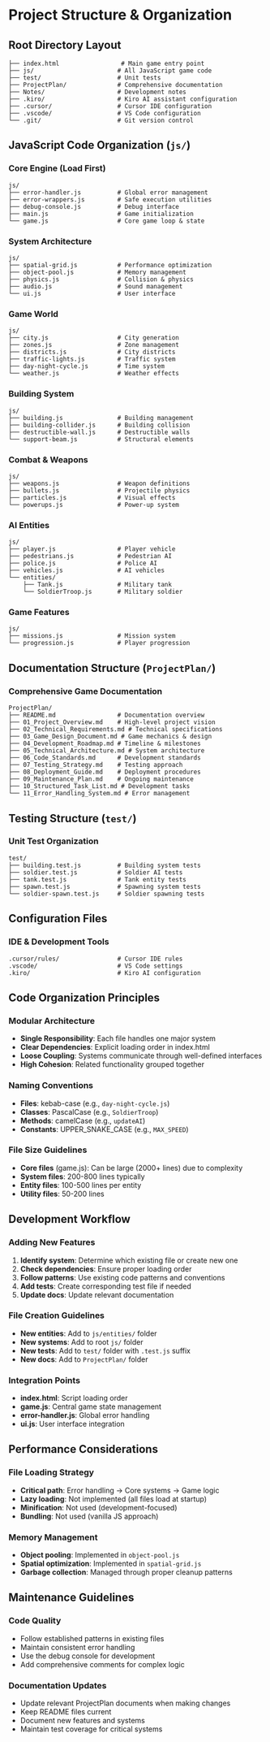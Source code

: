 # Project Structure & Organization

## Root Directory Layout

```
├── index.html                 # Main game entry point
├── js/                       # All JavaScript game code
├── test/                     # Unit tests
├── ProjectPlan/              # Comprehensive documentation
├── Notes/                    # Development notes
├── .kiro/                    # Kiro AI assistant configuration
├── .cursor/                  # Cursor IDE configuration
├── .vscode/                  # VS Code configuration
└── .git/                     # Git version control
```

## JavaScript Code Organization (`js/`)

### Core Engine (Load First)
```
js/
├── error-handler.js          # Global error management
├── error-wrappers.js         # Safe execution utilities
├── debug-console.js          # Debug interface
├── main.js                   # Game initialization
└── game.js                   # Core game loop & state
```

### System Architecture
```
js/
├── spatial-grid.js           # Performance optimization
├── object-pool.js            # Memory management
├── physics.js                # Collision & physics
├── audio.js                  # Sound management
└── ui.js                     # User interface
```

### Game World
```
js/
├── city.js                   # City generation
├── zones.js                  # Zone management
├── districts.js              # City districts
├── traffic-lights.js         # Traffic system
├── day-night-cycle.js        # Time system
└── weather.js                # Weather effects
```

### Building System
```
js/
├── building.js               # Building management
├── building-collider.js      # Building collision
├── destructible-wall.js      # Destructible walls
└── support-beam.js           # Structural elements
```

### Combat & Weapons
```
js/
├── weapons.js                # Weapon definitions
├── bullets.js                # Projectile physics
├── particles.js              # Visual effects
└── powerups.js               # Power-up system
```

### AI Entities
```
js/
├── player.js                 # Player vehicle
├── pedestrians.js            # Pedestrian AI
├── police.js                 # Police AI
├── vehicles.js               # AI vehicles
└── entities/
    ├── Tank.js               # Military tank
    └── SoldierTroop.js       # Military soldier
```

### Game Features
```
js/
├── missions.js               # Mission system
└── progression.js            # Player progression
```

## Documentation Structure (`ProjectPlan/`)

### Comprehensive Game Documentation
```
ProjectPlan/
├── README.md                 # Documentation overview
├── 01_Project_Overview.md    # High-level project vision
├── 02_Technical_Requirements.md # Technical specifications
├── 03_Game_Design_Document.md # Game mechanics & design
├── 04_Development_Roadmap.md # Timeline & milestones
├── 05_Technical_Architecture.md # System architecture
├── 06_Code_Standards.md      # Development standards
├── 07_Testing_Strategy.md    # Testing approach
├── 08_Deployment_Guide.md    # Deployment procedures
├── 09_Maintenance_Plan.md    # Ongoing maintenance
├── 10_Structured_Task_List.md # Development tasks
└── 11_Error_Handling_System.md # Error management
```

## Testing Structure (`test/`)

### Unit Test Organization
```
test/
├── building.test.js          # Building system tests
├── soldier.test.js           # Soldier AI tests
├── tank.test.js              # Tank entity tests
├── spawn.test.js             # Spawning system tests
└── soldier-spawn.test.js     # Soldier spawning tests
```

## Configuration Files

### IDE & Development Tools
```
.cursor/rules/                # Cursor IDE rules
.vscode/                      # VS Code settings
.kiro/                        # Kiro AI configuration
```

## Code Organization Principles

### Modular Architecture
- **Single Responsibility**: Each file handles one major system
- **Clear Dependencies**: Explicit loading order in index.html
- **Loose Coupling**: Systems communicate through well-defined interfaces
- **High Cohesion**: Related functionality grouped together

### Naming Conventions
- **Files**: kebab-case (e.g., `day-night-cycle.js`)
- **Classes**: PascalCase (e.g., `SoldierTroop`)
- **Methods**: camelCase (e.g., `updateAI`)
- **Constants**: UPPER_SNAKE_CASE (e.g., `MAX_SPEED`)

### File Size Guidelines
- **Core files** (game.js): Can be large (2000+ lines) due to complexity
- **System files**: 200-800 lines typically
- **Entity files**: 100-500 lines per entity
- **Utility files**: 50-200 lines

## Development Workflow

### Adding New Features
1. **Identify system**: Determine which existing file or create new one
2. **Check dependencies**: Ensure proper loading order
3. **Follow patterns**: Use existing code patterns and conventions
4. **Add tests**: Create corresponding test file if needed
5. **Update docs**: Update relevant documentation

### File Creation Guidelines
- **New entities**: Add to `js/entities/` folder
- **New systems**: Add to root `js/` folder
- **New tests**: Add to `test/` folder with `.test.js` suffix
- **New docs**: Add to `ProjectPlan/` folder

### Integration Points
- **index.html**: Script loading order
- **game.js**: Central game state management
- **error-handler.js**: Global error handling
- **ui.js**: User interface integration

## Performance Considerations

### File Loading Strategy
- **Critical path**: Error handling → Core systems → Game logic
- **Lazy loading**: Not implemented (all files load at startup)
- **Minification**: Not used (development-focused)
- **Bundling**: Not used (vanilla JS approach)

### Memory Management
- **Object pooling**: Implemented in `object-pool.js`
- **Spatial optimization**: Implemented in `spatial-grid.js`
- **Garbage collection**: Managed through proper cleanup patterns

## Maintenance Guidelines

### Code Quality
- Follow established patterns in existing files
- Maintain consistent error handling
- Use the debug console for development
- Add comprehensive comments for complex logic

### Documentation Updates
- Update relevant ProjectPlan documents when making changes
- Keep README files current
- Document new features and systems
- Maintain test coverage for critical systems